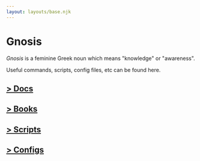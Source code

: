 ```yaml
---
layout: layouts/base.njk
---
```


# Gnosis

_Gnosis_ is a feminine Greek noun which means "knowledge" or "awareness".

Useful commands, scripts, config files, etc can be found here.

## [> Docs](doc/)

## [> Books](https://jakobmaier.at/private/books/)

## [> Scripts](scripts/)

## [> Configs](configs/)
